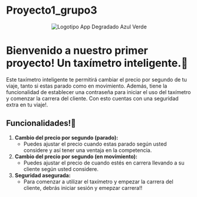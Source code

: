 # Proyecto1_grupo3
<div style="text-align: center;">
  <img src="https://github.com/AI-School-F5-P3/Grupo3_taxi/assets/150898218/63b938ce-ced5-49dd-9fb3-98c3e01184b0" alt="Logotipo App Degradado Azul Verde">
</div>


# Bienvenido a nuestro primer proyecto! Un taxímetro inteligente.🚕
Este taxímetro inteligente te permitirá cambiar el precio por segundo de tu viaje, tanto si estas parado como en movimiento. Además, tiene la funcionalidad de establecer una contraseña para iniciar el uso del taxímetro y comenzar la carrera del cliente. Con esto cuentas con una seguridad extra en tu viaje!.
## Funcionalidades!📱
1. **Cambio del precio por segundo (parado):**
    - Puedes ajustar el precio cuando estas parado según usted considere y así tener una ventaja en la competencia. 
2. **Cambio del precio por segundo (en movimiento):**
    - Puedes ajustar el precio de cuando estés en carrera llevando a su cliente según usted considere.
3. **Seguridad asegurada:**
    - Para comenzar a utilizar el taxímetro y empezar la carrera del cliente, debrás iniciar sesión y emepzar carrera!!

